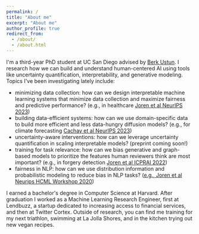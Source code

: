 ```yaml
---
permalink: /
title: "About me"
excerpt: "About me"
author_profile: true
redirect_from: 
  - /about/
  - /about.html
---
```


I'm a third-year PhD student at UC San Diego advised by [Berk Ustun](https://www.berkustun.com/). I research how we can build and understand human-centered AI using tools like uncertainty quantification, interpretability, and generative modeling. Topics I've been investigating lately include:

- minimizing data collection: how can we design interpretable machine learning systems that minimize data collection and maximize fairness and predictive performance? (e.g., in healthcare [Joren et al NeurIPS 2023](https://arxiv.org/abs/2302.03874))
- building data-efficient systems: how can we use domain-specific data to build more efficient and less data-hungry diffusion models? (e.g., for climate forecasting [Cachay et al NeurIPS 2023](https://arxiv.org/abs/2306.01984))
- uncertainty-aware interventions: how can we leverage uncertainty quantification in scaling interpretable models? (preprint coming soon!)
- training for task relevance: how can we bias generative and graph-based models to prioritize the features human reviewers think are most important? (e.g., in forgery detection [Joren et al ICPRAI 2022](https://link.springer.com/chapter/10.1007/978-3-031-09037-0_22))
- fairness in NLP: how can we use distribution information and probabilistic modeling to reduce bias in NLP tasks? ([e.g., Joren et al Neurips HCML Workshop 2020](https://arxiv.org/abs/1910.14497))

I earned a bachelor's degree in Computer Science at Harvard. After graduation I worked as a Machine Learning Research Engineer, first at Lendbuzz, a startup dedicated to increasing access to financial services, and then at Twitter Cortex. Outside of research, you can find me training for my next triathlon, swimming at La Jolla Shores, and in the kitchen trying out new vegan recipes.

<!-- I'm a first-year PhD Student at UC San Diego advised by [Berk Ustun](https://www.berkustun.com/). My research interests include human-centered machine learning, participatory design, fairness, and interpretabilty. I investigate challenges related to deploying robust and fair machine learning models for real-world problems.  -->

<!-- I'm a first-year PhD Student at UC San Diego advised by Berk Ustun. 
 -->
